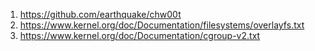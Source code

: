 1. https://github.com/earthquake/chw00t
1. https://www.kernel.org/doc/Documentation/filesystems/overlayfs.txt
1. https://www.kernel.org/doc/Documentation/cgroup-v2.txt
